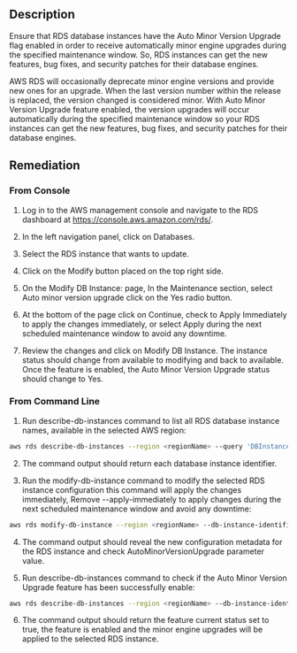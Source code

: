 ## Description

Ensure that RDS database instances have the Auto Minor Version Upgrade flag enabled in order to receive automatically minor engine upgrades during the specified maintenance window. So, RDS instances can get the new features, bug fixes, and security patches for their database engines.

AWS RDS will occasionally deprecate minor engine versions and provide new ones for an upgrade. When the last version number within the release is replaced, the version changed is considered minor. With Auto Minor Version Upgrade feature enabled, the version upgrades will occur automatically during the specified maintenance window so your RDS instances can get the new features, bug fixes, and security patches for their database engines.

## Remediation

### From Console

1. Log in to the AWS management console and navigate to the RDS dashboard at https://console.aws.amazon.com/rds/.

2. In the left navigation panel, click on Databases.

3. Select the RDS instance that wants to update.

4. Click on the Modify button placed on the top right side.

5. On the Modify DB Instance: <instance identifier> page, In the Maintenance section, select Auto minor version upgrade click on the Yes radio button.

6. At the bottom of the page click on Continue, check to Apply Immediately to apply the changes immediately, or select Apply during the next scheduled maintenance window to avoid any downtime.

7. Review the changes and click on Modify DB Instance. The instance status should change from available to modifying and back to available. Once the feature is enabled, the Auto Minor Version Upgrade status should change to Yes.

### From Command Line

1. Run describe-db-instances command to list all RDS database instance names, available in the selected AWS region:

```bash
aws rds describe-db-instances --region <regionName> --query 'DBInstances[*].DBInstanceIdentifier'
```

2. The command output should return each database instance identifier.

3. Run the modify-db-instance command to modify the selected RDS instance configuration this command will apply the changes immediately, Remove --apply-immediately to apply changes during the next scheduled maintenance window and avoid any downtime:

```bash
aws rds modify-db-instance --region <regionName> --db-instance-identifier <dbInstanceIdentifier> --auto-minor-version-upgrade --apply-immediately
```

4. The command output should reveal the new configuration metadata for the RDS instance and check AutoMinorVersionUpgrade parameter value.

5. Run describe-db-instances command to check if the Auto Minor Version Upgrade feature has been successfully enable:

```bash
aws rds describe-db-instances --region <regionName> --db-instance-identifier <dbInstanceIdentifier> --query 'DBInstances[*].AutoMinorVersionUpgrade'
```

6. The command output should return the feature current status set to true, the feature is enabled and the minor engine upgrades will be applied to the selected RDS instance.